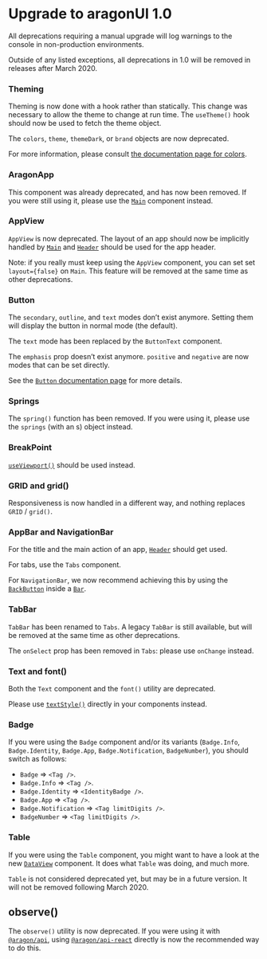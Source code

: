 # Upgrade to aragonUI 1.0

All deprecations requiring a manual upgrade will log warnings to the console in non-production environments.

Outside of any listed exceptions, all deprecations in 1.0 will be removed in releases after March 2020.

### Theming

Theming is now done with a hook rather than statically. This change was necessary to allow the theme to change at run time. The `useTheme()` hook should now be used to fetch the theme object.

The `colors`, `theme`, `themeDark`, or `brand` objects are now deprecated.

For more information, please consult [the documentation page for colors](https://ui.aragon.org/colors/).

### AragonApp

This component was already deprecated, and has now been removed. If you were still using it, please use the [`Main`](https://ui.aragon.org/main/) component instead.

### AppView

`AppView` is now deprecated. The layout of an app should now be implicitly handled by [`Main`](https://ui.aragon.org/main/) and [`Header`](https://ui.aragon.org/header/) should be used for the app header.

Note: if you really must keep using the `AppView` component, you can set set `layout={false}` on `Main`. This feature will be removed at the same time as other deprecations.

### Button

The `secondary`, `outline`, and `text` modes don’t exist anymore. Setting them will display the button in normal mode (the default).

The `text` mode has been replaced by the `ButtonText` component.

The `emphasis` prop doesn’t exist anymore. `positive` and `negative` are now modes that can be set directly.

See the [`Button` documentation page](https://ui.aragon.org/button/) for more details.

### Springs

The `spring()` function has been removed. If you were using it, please use the `springs` (with an s) object instead.

### BreakPoint

[`useViewport()`](https://ui.aragon.org/viewport/) should be used instead.

### GRID and grid()

Responsiveness is now handled in a different way, and nothing replaces `GRID` / `grid()`.

### AppBar and NavigationBar

For the title and the main action of an app, [`Header`](http://ui.aragon.org/header/) should get used.

For tabs, use the `Tabs` component.

For `NavigationBar`, we now recommend achieving this by using the [`BackButton`](http://ui.aragon.org/back-button/) inside a [`Bar`](http://ui.aragon.org/bar/).

### TabBar

`TabBar` has been renamed to `Tabs`. A legacy `TabBar` is still available, but will be removed at the same
time as other deprecations.

The `onSelect` prop has been removed in `Tabs`: please use `onChange` instead.

### Text and font()

Both the `Text` component and the `font()` utility are deprecated.

Please use [`textStyle()`](https://ui.aragon.org/text-styles/) directly in your components instead.

### Badge

If you were using the `Badge` component and/or its variants (`Badge.Info`, `Badge.Identity`, `Badge.App`, `Badge.Notification`, `BadgeNumber`), you should switch as follows:

- `Badge` => `<Tag />`.
- `Badge.Info` => `<Tag />`.
- `Badge.Identity` => `<IdentityBadge />`.
- `Badge.App` => `<Tag />`.
- `Badge.Notification` => `<Tag limitDigits />`.
- `BadgeNumber` => `<Tag limitDigits />`.

### Table

If you were using the `Table` component, you might want to have a look at the new [`DataView`](https://ui.aragon.org/data-view/) component. It does what `Table` was doing, and much more.

`Table` is not considered deprecated yet, but may be in a future version. It will not be removed following March 2020.

## observe()

The `observe()` utility is now deprecated. If you were using it with [`@aragon/api`](https://hack.aragon.org/docs/api-js-ref-api), using [`@aragon/api-react`](https://hack.aragon.org/docs/api-js-ref-react) directly is now the recommended way to do this.
